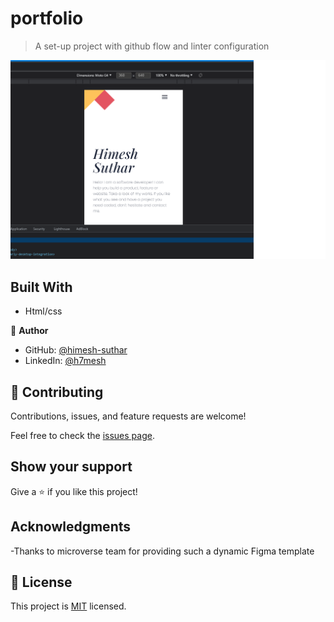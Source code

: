 
# portfolio

> A set-up project with github flow and linter configuration 

![screenshot](assets/screentshot1.png)

## Built With

- Html/css

👤 **Author**

- GitHub: [@himesh-suthar](https://github.com/himesh-suthar)
- LinkedIn: [@h7mesh](https://www.linkedin.com/in/h7mesh/)

## 🤝 Contributing

Contributions, issues, and feature requests are welcome!

Feel free to check the [issues page](../../issues/).

## Show your support

Give a ⭐️ if you like this project!

## Acknowledgments

-Thanks to microverse team for providing such a dynamic Figma template

## 📝 License

This project is [MIT](./MIT.md) licensed.
